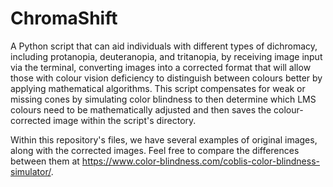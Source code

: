 # ChromaShift

A Python script that can aid individuals with different types of dichromacy, including protanopia, deuteranopia, and tritanopia, by receiving image input via the terminal, converting images into a corrected format that will allow those with colour vision deficiency to distinguish between colours better by applying mathematical algorithms. This script compensates for weak or missing cones by simulating color blindness to then determine which LMS colours need to be mathematically adjusted and then saves the colour-corrected image within the script's directory. 

Within this repository's files, we have several examples of original images, along with the corrected images. Feel free to compare the differences between them at https://www.color-blindness.com/coblis-color-blindness-simulator/.
